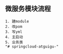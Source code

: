 ## 微服务模块流程
    1. 建module
    2. 改pom
    3. 写yml
    4. 主启动
    5. 业务类
    "# springcloud-atguigu-" 
